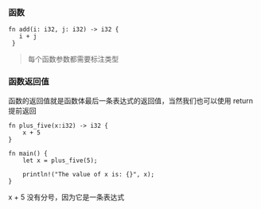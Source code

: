 ### 函数
```
fn add(i: i32, j: i32) -> i32 {
   i + j
 }
 ```
> 每个函数参数都需要标注类型

### 函数返回值
函数的返回值就是函数体最后一条表达式的返回值，当然我们也可以使用 return 提前返回
```
fn plus_five(x:i32) -> i32 {
    x + 5
}

fn main() {
    let x = plus_five(5);

    println!("The value of x is: {}", x);
}
```
x + 5 没有分号，因为它是一条表达式
